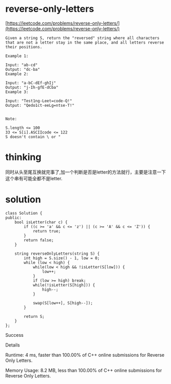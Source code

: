 # reverse-only-letters

[https://leetcode.com/problems/reverse-only-letters/](https://leetcode.com/problems/reverse-only-letters/)

```
Given a string S, return the "reversed" string where all characters that are not a letter stay in the same place, and all letters reverse their positions.

Example 1:

Input: "ab-cd"
Output: "dc-ba"
Example 2:

Input: "a-bC-dEf-ghIj"
Output: "j-Ih-gfE-dCba"
Example 3:

Input: "Test1ng-Leet=code-Q!"
Output: "Qedo1ct-eeLg=ntse-T!"


Note:

S.length <= 100
33 <= S[i].ASCIIcode <= 122
S doesn't contain \ or "
```

# thinking

同时从头至尾互换就完事了,加一个判断是否是letter的方法就行，主要是注意一下这个串有可能全都不是letter.

# solution

```
class Solution {
public:
    bool isLetter(char c) {
        if ((c >= 'a' && c <= 'z') || (c >= 'A' && c <= 'Z')) {
            return true;
        }
        return false;
    }

    string reverseOnlyLetters(string S) {
        int high = S.size() - 1, low = 0;
        while (low < high) {
            while(low < high && !isLetter(S[low])) {
                low++;
            }
            if (low >= high) break;
            while(!isLetter(S[high])) {
                high--;
            }

            swap(S[low++], S[high--]);
        }

        return S;
    }
};
```


Success

Details

Runtime: 4 ms, faster than 100.00% of C++ online submissions for Reverse Only Letters.

Memory Usage: 8.2 MB, less than 100.00% of C++ online submissions for Reverse Only Letters.
